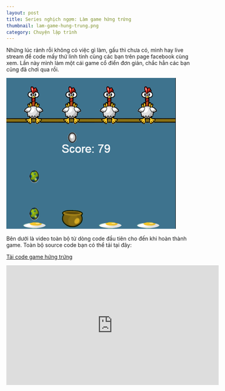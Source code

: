 ```yaml
---
layout: post
title: Series nghịch ngợm: Làm game hứng trứng
thumbnail: lam-game-hung-trung.png
category: Chuyện lập trình
---
```


Những lúc rảnh rỗi không có việc gì làm, gấu thì chưa có, mình hay live stream để code mấy thứ linh tinh cùng các bạn trên page facebook cùng xem. Lần này mình làm một cái game cổ điển đơn giản, chắc hẳn các bạn cũng đã chơi qua rồi.

![Game hứng trứng](images/game-hung-trung.png)

Bên dưới là video toàn bộ từ dòng code đầu tiên cho đến khi hoàn thành game. Toàn bộ source code bạn có thể tải tại đây:

[Tải code game hứng trứng](https://drive.google.com/file/d/0B2-NdjFXI2hOaVh3eGRrM3paTVU/view?usp=sharing)

<div class="youtube">
<iframe width="560" height="315" src="https://www.youtube.com/embed/reN5y17YzCI" frameborder="0" allowfullscreen></iframe>
</div>
